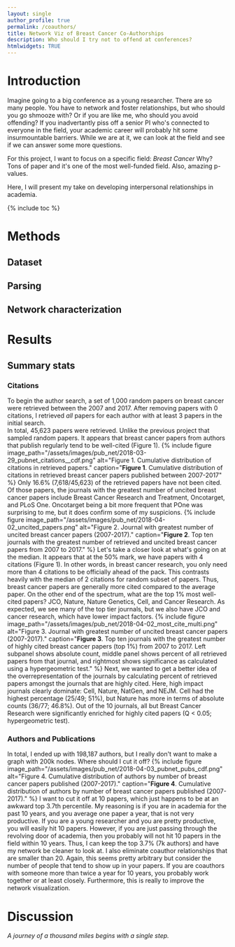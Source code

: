 ```yaml
---
layout: single
author_profile: true
permalink: /coauthors/
title: Network Viz of Breast Cancer Co-Authorships
description: Who should I try not to offend at conferences?
htmlwidgets: TRUE
---
```


# Introduction

Imagine going to a big conference as a young researcher. There are so many people. You have to network and foster relationships, but who should you go shmooze with? Or if you are like me, who should you avoid offending? If you inadvertantly piss off a senior PI who's connected to everyone in the field, your academic career will probably hit some insurmountable barriers. 
While we are at it, we can look at the field and see if we can answer some more questions.

For this project, I want to focus on a specific field: _Breast Cancer_
Why? Tons of paper and it's one of the most well-funded field. Also, amazing p-values. 

Here, I will present my take on developing interpersonal relationships in academia. 

{% include toc %}

# Methods
## Dataset 
## Parsing 
## Network characterization

# Results

## Summary stats
### Citations
To begin the author search, a set of 1,000 random papers on breast cancer were retrieved between the 2007 and 2017. After removing papers with 0 citations, I retrieved _all_ papers for each author with at least 3 papers in the initial search.   
In total, 45,623 papers were retrieved. Unlike the previous project that sampled random papers. It appears that breast cancer papers from authors that publish regularly tend to be well-cited (Figure 1). 
{% include figure image_path="/assets/images/pub_net/2018-03-29_pubnet_citations__cdf.png" alt="Figure 1. Cumulative distribution of citations in retrieved papers." caption="**Figure 1**. Cumulative distribution of citations in retrieved breast cancer papers published between 2007-2017" %}
Only 16.6% (7,618/45,623) of the retrieved papers have not been cited. Of those papers, the journals with the greatest number of uncited breast cancer papers include Breast Cancer Research and Treatment, Oncotarget, and PLoS One. Oncotarget being a bit more frequent that POne was surprising to me, but it does confirm some of my suspicions. 
{% include figure image_path="/assets/images/pub_net/2018-04-02_uncited_papers.png" alt="Figure 2. Journal with greatest number of uncited breast cancer papers (2007-2017)." caption="**Figure 2**. Top ten journals with the greatest number of retrieved and uncited breast cancer papers from 2007 to 2017." %}
Let's take a closer look at what's going on at the median. It appears that at the 50% mark, we have papers with 4 citations (Figure 1). In other words, in breast cancer research, you only need more than 4 citations to be officially ahead of the pack. This contrasts heavily with the median of 2 citations for random subset of papers. Thus, breast cancer papers are generally more cited compared to the average paper. 
On the other end of the spectrum, what are the top 1% most well-cited papers? JCO, Nature, Nature Genetics, Cell, and Cancer Research. As expected, we see many of the top tier journals, but we also have JCO and cancer research, which have lower impact factors. 
{% include figure image_path="/assets/images/pub_net/2018-04-02_most_cite_multi.png" alt="Figure 3. Journal with greatest number of uncited breast cancer papers (2007-2017)." caption="**Figure 3**. Top ten journals with the greatest number of highly cited breast cancer papers (top 1%) from 2007 to 2017. Left subpanel shows absolute count, middle panel shows percent of all retrieved papers from that journal, and rightmost shows significance as calculated using a hypergeometric test." %}
Next, we wanted to get a better idea of the overrepresentation of the journals by calculating percent of retrieved papers amongst the journals that are highly cited. Here, high impact journals clearly dominate: Cell, Nature, NatGen, and NEJM. Cell had the highest percentage (25/49; 51%), but Nature has more in terms of absolute counts (36/77; 46.8%). Out of the 10 journals, all but Breast Cancer Research were significantly enriched for highly cited papers (Q < 0.05; hypergeometric test). 

### Authors and Publications
In total, I ended up with 198,187 authors, but I really don't want to make a graph with 200k nodes. Where should I cut it off? 
{% include figure image_path="/assets/images/pub_net/2018-04-03_pubnet_pubs_cdf.png" alt="Figure 4. Cumulative distribution of authors by number of breast cancer papers published (2007-2017)." caption="**Figure 4**. Cumulative distribution of authors by number of breast cancer papers published (2007-2017)." %} 
I want to cut it off at 10 papers, which just happens to be at an awkward top 3.7th percentile. My reasoning is if you are in academia for the past 10 years, and you average one paper a year, that is not very productive. If you are a young researcher and you are pretty productive, you will easily hit 10 papers. However, if you are just passing through the revolving door of academia, then you probably will not hit 10 papers in the field within 10 years. Thus, I can keep the top 3.7% (7k authors) and have my network be cleaner to look at. 
I also eliminate coauthor relationships that are smaller than 20. Again, this seems pretty arbitrary but consider the number of people that tend to show up in your papers. If you are coauthors with someone more than twice a year for 10 years, you probably work together or at least closely. Furthermore, this is really to improve the network visualization. 






# Discussion


*A journey of a thousand miles begins with a single step.*  